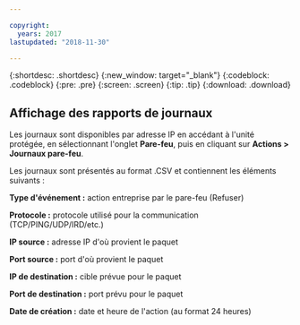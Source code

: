 ```yaml
---

copyright:
  years: 2017
lastupdated: "2018-11-30"

---
```


{:shortdesc: .shortdesc}
{:new_window: target="_blank"}
{:codeblock: .codeblock}
{:pre: .pre}
{:screen: .screen}
{:tip: .tip}
{:download: .download}

## Affichage des rapports de journaux

Les journaux sont disponibles par adresse IP en accédant à l'unité protégée, en sélectionnant l'onglet **Pare-feu**, puis en cliquant sur **Actions > Journaux pare-feu**. 

Les journaux sont présentés au format .CSV et contiennent les éléments suivants :

**Type d'événement :** action entreprise par le pare-feu (Refuser)

**Protocole :** protocole utilisé pour la communication (TCP/PING/UDP/IRD/etc.)

**IP source :** adresse IP d'où provient le paquet

**Port source :** port d'où provient le paquet

**IP de destination :** cible prévue pour le paquet

**Port de destination :** port prévu pour le paquet

**Date de création :** date et heure de l'action (au format 24 heures)
